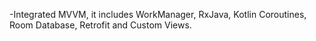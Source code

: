 -Integrated MVVM, it includes WorkManager, RxJava, Kotlin Coroutines, Room Database, Retrofit and Custom Views.
